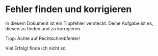 # Fehler finden und korrigieren

In diesem Dokument ist ein Tippfehler versteckt. Deine Aufgabe ist es, diesen zu finden und zu korrigieren.

Tipp: Achte auf Rechtschreibfehler!

Viel Erfolg!
finde ich nicht xd
